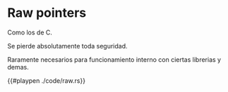 # Raw pointers

Como los de C.

Se pierde absolutamente toda seguridad.

Raramente necesarios para funcionamiento interno con ciertas librerias y demas.

{{#playpen ./code/raw.rs}}
